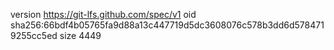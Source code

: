 version https://git-lfs.github.com/spec/v1
oid sha256:66bdf4b05765fa9d88a13c447719d5dc3608076c578b3dd6d5784719255cc5ed
size 4449
